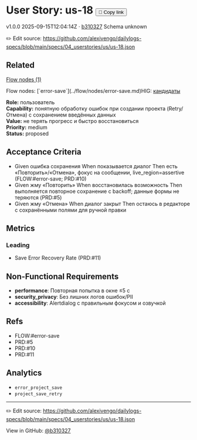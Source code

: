 # User Story: us-18 <button class="copy-link" aria-label="Copy page link" onclick="window.spechubCopyLink && window.spechubCopyLink()">🔗 Copy link</button>

<p class="badges">
  <span class="badge version">v1.0.0</span>
  <span class="badge build">2025-09-15T12:04:14Z · <a href="https://github.com/alexivengo/dailylogs-specs/commit/b310327" target="_blank" rel="noopener" class="sha">b310327</a></span>
  <span class="badge schema unknown">Schema unknown</span>
</p>

✏️ Edit source: https://github.com/alexivengo/dailylogs-specs/blob/main/specs/04_userstories/us/us-18.json
## Related
<p>
  <span class="chip"><a href="../stories/index.md#?flow=error-save">Flow nodes (1)</a></span>
</p>
Flow nodes:
<span class="chip">[`error-save`](../flow/nodes/error-save.md)</span>HIG: <span class="chip"><a href="../hig/us-18.md">кандидаты</a></span>

**Role:** пользователь  
**Capability:** понятную обработку ошибок при создании проекта (Retry/Отмена) с сохранением введённых данных  
**Value:** не терять прогресс и быстро восстановиться  
**Priority:** medium  
**Status:** proposed

## Acceptance Criteria
- Given ошибка сохранения When показывается диалог Then есть «Повторить»/«Отмена», фокус на сообщении, live_region=assertive (FLOW:#error-save; PRD:#10)
- Given жму «Повторить» When восстановилась возможность Then выполняется повторное сохранение с backoff; данные формы не теряются (PRD:#5)
- Given жму «Отмена» When диалог закрыт Then остаюсь в редакторе с сохранёнными полями для ручной правки

## Metrics
### Leading
- Save Error Recovery Rate (PRD:#11)
## Non-Functional Requirements
- **performance**: Повторная попытка в окне ≤5 с
- **security_privacy**: Без лишних логов ошибок/PII
- **accessibility**: Alertdialog с правильным фокусом и озвучкой

## Refs
- FLOW:#error-save
- PRD:#5
- PRD:#10
- PRD:#11

## Analytics
- `error_project_save`
- `project_save_retry`

---
✏️ Edit source: https://github.com/alexivengo/dailylogs-specs/blob/main/specs/04_userstories/us/us-18.json

<p class="page-meta">
  View in GitHub: <a href="https://github.com/alexivengo/dailylogs-specs/commit/b310327" target="_blank" rel="noopener">@b310327</a></p>